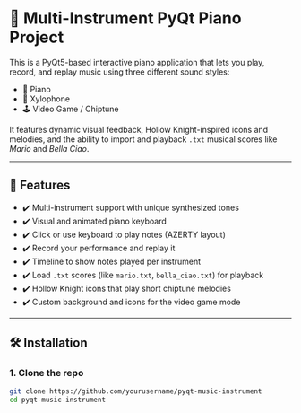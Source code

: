 # 🎹 Multi-Instrument PyQt Piano Project

This is a PyQt5-based interactive piano application that lets you play, record, and replay music using three different sound styles:
- 🎹 Piano
- 🥁 Xylophone
- 🕹️ Video Game / Chiptune

It features dynamic visual feedback, Hollow Knight-inspired icons and melodies, and the ability to import and playback `.txt` musical scores like *Mario* and *Bella Ciao*.

---

## 🚀 Features

- ✔️ Multi-instrument support with unique synthesized tones
- ✔️ Visual and animated piano keyboard
- ✔️ Click or use keyboard to play notes (AZERTY layout)
- ✔️ Record your performance and replay it
- ✔️ Timeline to show notes played per instrument
- ✔️ Load `.txt` scores (like `mario.txt`, `bella_ciao.txt`) for playback
- ✔️ Hollow Knight icons that play short chiptune melodies
- ✔️ Custom background and icons for the video game mode

---

## 🛠️ Installation

### 1. Clone the repo

```bash
git clone https://github.com/yourusername/pyqt-music-instrument
cd pyqt-music-instrument

